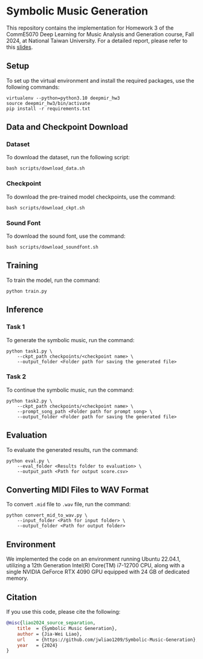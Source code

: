 # Symbolic Music Generation

This repository contains the implementation for Homework 3 of the CommE5070 Deep Learning for Music Analysis and Generation course, Fall 2024, at National Taiwan University. For a detailed report, please refer to this [slides](https://docs.google.com/presentation/d/1f27a5Ok4PWTeoof0pUThKlr9Kegm_fX5AYOJuFv4s_w/edit?usp=sharing).


## Setup
To set up the virtual environment and install the required packages, use the following commands:
```
virtualenv --python=python3.10 deepmir_hw3
source deepmir_hw3/bin/activate
pip install -r requirements.txt
```


## Data and Checkpoint Download

### Dataset
To download the dataset, run the following script:
```
bash scripts/download_data.sh
```

### Checkpoint
To download the pre-trained model checkpoints, use the command:
```
bash scripts/download_ckpt.sh
```


### Sound Font
To download the sound font, use the command:
```
bash scripts/download_soundfont.sh
```


## Training
To train the model, run the command:
```
python train.py
```


## Inference

### Task 1
To generate the symbolic music, run the command:
```
python task1.py \
    --ckpt_path checkpoints/<checkpoint name> \
    --output_folder <Folder path for saving the generated file>
```

### Task 2
To continue the symbolic music, run the command:
```
python task2.py \
    --ckpt_path checkpoints/<checkpoint name> \
    --prompt_song_path <Folder path for prompt song> \
    --output_folder <Folder path for saving the generated file>
```


## Evaluation
To evaluate the generated results, run the command:
```
python eval.py \
    --eval_folder <Results folder to evaluation> \
    --output_path <Path for output score.csv>
```


## Converting MIDI Files to WAV Format
To convert `.mid` file to `.wav` file, run the command:
```
python convert_mid_to_wav.py \
    --input_folder <Path for input folder> \
    --output_folder <Path for output folder>
```


## Environment
We implemented the code on an environment running Ubuntu 22.04.1, utilizing a 12th Generation Intel(R) Core(TM) i7-12700 CPU, along with a single NVIDIA GeForce RTX 4090 GPU equipped with 24 GB of dedicated memory.


## Citation
If you use this code, please cite the following:
```bibtex
@misc{liao2024_source_separation,
    title  = {Symbolic Music Generation},
    author = {Jia-Wei Liao},
    url    = {https://github.com/jwliao1209/Symbolic-Music-Generation},
    year   = {2024}
}
```

